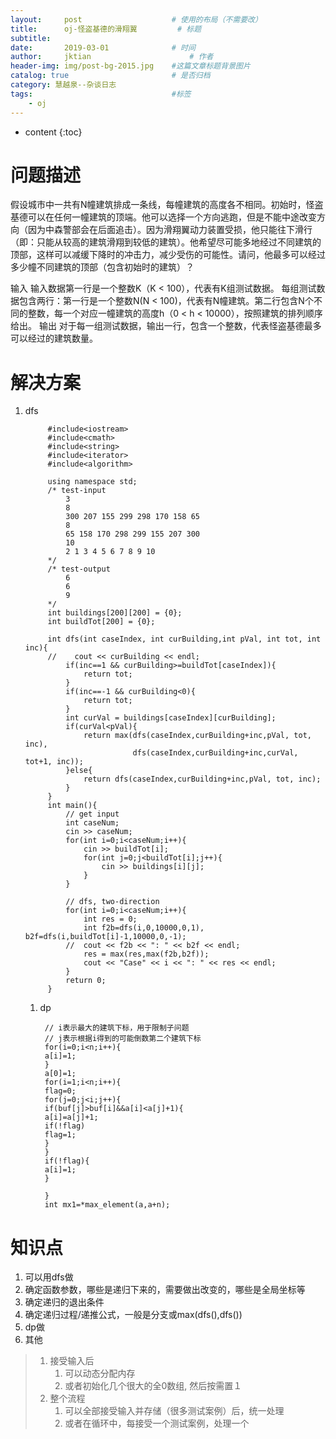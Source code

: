 ```yaml
---
layout:     post   				    # 使用的布局（不需要改）
title:      oj-怪盗基德的滑翔翼			# 标题 
subtitle:  	 
date:       2019-03-01				# 时间
author:     jktian 						# 作者
header-img: img/post-bg-2015.jpg 	#这篇文章标题背景图片
catalog: true 						# 是否归档
category: 慧越泉--杂谈日志
tags:								#标签
    - oj
---
```

* content
{:toc}
# 问题描述
假设城市中一共有N幢建筑排成一条线，每幢建筑的高度各不相同。初始时，怪盗基德可以在任何一幢建筑的顶端。他可以选择一个方向逃跑，但是不能中途改变方向（因为中森警部会在后面追击）。因为滑翔翼动力装置受损，他只能往下滑行（即：只能从较高的建筑滑翔到较低的建筑）。他希望尽可能多地经过不同建筑的顶部，这样可以减缓下降时的冲击力，减少受伤的可能性。请问，他最多可以经过多少幢不同建筑的顶部（包含初始时的建筑）？


输入
输入数据第一行是一个整数K（K < 100），代表有K组测试数据。 
每组测试数据包含两行：第一行是一个整数N(N < 100)，代表有N幢建筑。第二行包含N个不同的整数，每一个对应一幢建筑的高度h（0 < h < 10000），按照建筑的排列顺序给出。
输出
对于每一组测试数据，输出一行，包含一个整数，代表怪盗基德最多可以经过的建筑数量。













# 解决方案

1. dfs

            #include<iostream>
            #include<cmath>
            #include<string>
            #include<iterator>
            #include<algorithm>
            
            using namespace std;
            /* test-input
                3
                8
                300 207 155 299 298 170 158 65
                8
                65 158 170 298 299 155 207 300
                10
                2 1 3 4 5 6 7 8 9 10
            */
            /* test-output
                6
                6
                9
            */
            int buildings[200][200] = {0};
            int buildTot[200] = {0};
            
            int dfs(int caseIndex, int curBuilding,int pVal, int tot, int inc){
            //    cout << curBuilding << endl;
                if(inc==1 && curBuilding>=buildTot[caseIndex]){
                    return tot;
                }
                if(inc==-1 && curBuilding<0){
                    return tot;
                }
                int curVal = buildings[caseIndex][curBuilding];
                if(curVal<pVal){
                    return max(dfs(caseIndex,curBuilding+inc,pVal, tot, inc),
                               dfs(caseIndex,curBuilding+inc,curVal, tot+1, inc));
                }else{
                    return dfs(caseIndex,curBuilding+inc,pVal, tot, inc);
                }
            }
            int main(){
                // get input
                int caseNum;
                cin >> caseNum;
                for(int i=0;i<caseNum;i++){
                    cin >> buildTot[i];
                    for(int j=0;j<buildTot[i];j++){
                        cin >> buildings[i][j];
                    }
                }
            
                // dfs, two-direction
                for(int i=0;i<caseNum;i++){
                    int res = 0;
                    int f2b=dfs(i,0,10000,0,1), 							b2f=dfs(i,buildTot[i]-1,10000,0,-1);
                //  cout << f2b << ": " << b2f << endl;
                    res = max(res,max(f2b,b2f));
                    cout << "Case" << i << ": " << res << endl;
                }
                return 0;
            }
    1. dp
    
            // i表示最大的建筑下标，用于限制子问题
            // j表示根据i得到的可能倒数第二个建筑下标
            for(i=0;i<n;i++){
            a[i]=1;
            }
            a[0]=1;
            for(i=1;i<n;i++){
            flag=0;
            for(j=0;j<i;j++){
            if(buf[j]>buf[i]&&a[i]<a[j]+1){
            a[i]=a[j]+1;
            if(!flag)
            flag=1;
            }
            }
            if(!flag){
            a[i]=1;
            }
            
            }
            int mx1=*max_element(a,a+n);

# 知识点

1. 可以用dfs做
  1. 确定函数参数，哪些是递归下来的，需要做出改变的，哪些是全局坐标等
  2. 确定递归的退出条件
  3. 确定递归过程/递推公式，一般是分支或max(dfs(),dfs())
2. dp做
3. 其他
> 1. 接受输入后
>    1. 可以动态分配内存
>    2. 或者初始化几个很大的全0数组, 然后按需置１
> 2. 整个流程
>    1. 可以全部接受输入并存储（很多测试案例）后，统一处理
>    2. 或者在循环中，每接受一个测试案例，处理一个